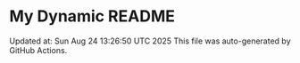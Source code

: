 # My Dynamic README
Updated at: Sun Aug 24 13:26:50 UTC 2025
This file was auto-generated by GitHub Actions.
